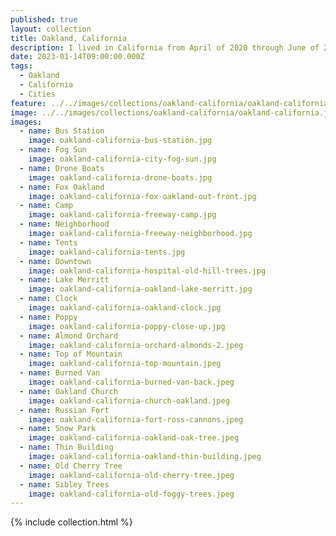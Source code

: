 ```yaml
---
published: true
layout: collection
title: Oakland, California
description: I lived in California from April of 2020 through June of 2023. I loved it. I didn't want to live anywhere else (until NYC). I lived downtown. I was captivated by the culture, people, politics, strength, beauty, and resilience of this town. 
date: 2023-01-14T09:00:00.000Z
tags:
  - Oakland
  - California
  - Cities
feature: ../../images/collections/oakland-california/oakland-california-square.jpg
image: ../../images/collections/oakland-california/oakland-california.jpeg
images:
  - name: Bus Station
    image: oakland-california-bus-station.jpg
  - name: Fog Sun
    image: oakland-california-city-fog-sun.jpg
  - name: Drone Boats
    image: oakland-california-drone-boats.jpg
  - name: Fox Oakland
    image: oakland-california-fox-oakland-out-front.jpg
  - name: Camp
    image: oakland-california-freeway-camp.jpg
  - name: Neighborhood
    image: oakland-california-freeway-neighborhood.jpg
  - name: Tents
    image: oakland-california-tents.jpg
  - name: Downtown
    image: oakland-california-hospital-old-hill-trees.jpg
  - name: Lake Merritt
    image: oakland-california-oakland-lake-merritt.jpg  
  - name: Clock
    image: oakland-california-oakland-clock.jpg 
  - name: Poppy
    image: oakland-california-poppy-close-up.jpg
  - name: Almond Orchard
    image: oakland-california-orchard-almonds-2.jpeg
  - name: Top of Mountain
    image: oakland-california-top-mountain.jpeg
  - name: Burned Van
    image: oakland-california-burned-van-back.jpeg
  - name: Oakland Church
    image: oakland-california-church-oakland.jpeg
  - name: Russian Fort
    image: oakland-california-fort-ross-cannons.jpeg
  - name: Snow Park
    image: oakland-california-oakland-oak-tree.jpeg
  - name: Thin Building
    image: oakland-california-oakland-thin-building.jpeg
  - name: Old Cherry Tree
    image: oakland-california-old-cherry-tree.jpeg
  - name: Sibley Trees
    image: oakland-california-old-foggy-trees.jpeg   
---
```

{% include collection.html %}
